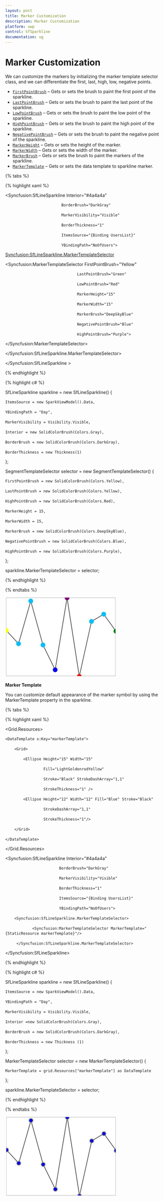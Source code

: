 ```yaml
---
layout: post
title: Marker Customization
description: Marker Customization
platform: uwp
control: SfSparkline
documentation: ug
---
```

# Marker Customization

We can customize the markers by initializing the marker template selector class, and we can differentiate the first, last, high, low, negative points.

* [`FirstPointBrush`](https://help.syncfusion.com/cr/uwp/Syncfusion.UI.Xaml.Charts.SegmentTemplateSelector.html#Syncfusion_UI_Xaml_Charts_SegmentTemplateSelector_FirstPointBrush) – Gets or sets the brush to paint the first point of the sparkline.
* [`LastPointBrush`](https://help.syncfusion.com/cr/uwp/Syncfusion.UI.Xaml.Charts.SegmentTemplateSelector.html#Syncfusion_UI_Xaml_Charts_SegmentTemplateSelector_LastPointBrush) – Gets or sets the brush to paint the last point of the sparkline.
* [`LowPointBrush`](https://help.syncfusion.com/cr/uwp/Syncfusion.UI.Xaml.Charts.SegmentTemplateSelector.html#Syncfusion_UI_Xaml_Charts_SegmentTemplateSelector_LowPointBrush) – Gets or sets the brush to paint the low point of the sparkline.
* [`HighPointBrush`](https://help.syncfusion.com/cr/uwp/Syncfusion.UI.Xaml.Charts.SegmentTemplateSelector.html#Syncfusion_UI_Xaml_Charts_SegmentTemplateSelector_HighPointBrush) – Gets or sets the brush to paint the high point of the sparkline.
* [`NegativePointBrush`](https://help.syncfusion.com/cr/uwp/Syncfusion.UI.Xaml.Charts.SegmentTemplateSelector.html#Syncfusion_UI_Xaml_Charts_SegmentTemplateSelector_NegativePointBrush) – Gets or sets the brush to paint the negative point of the sparkline.
* [`MarkerHeight`](https://help.syncfusion.com/cr/uwp/Syncfusion.UI.Xaml.Charts.MarkerTemplateSelector.html#Syncfusion_UI_Xaml_Charts_MarkerTemplateSelector_MarkerHeight) – Gets or sets the height of the marker.
* [`MarkerWidth`](https://help.syncfusion.com/cr/uwp/Syncfusion.UI.Xaml.Charts.MarkerTemplateSelector.html#Syncfusion_UI_Xaml_Charts_MarkerTemplateSelector_MarkerWidth) – Gets or sets the width of the marker.
* [`MarkerBrush`](https://help.syncfusion.com/cr/uwp/Syncfusion.UI.Xaml.Charts.MarkerTemplateSelector.html#Syncfusion_UI_Xaml_Charts_MarkerTemplateSelector_MarkerBrush) – Gets or sets the brush to paint the markers of the sparkline.
* [`MarkerTemplate`](https://help.syncfusion.com/cr/uwp/Syncfusion.UI.Xaml.Charts.MarkerTemplateSelector.html#Syncfusion_UI_Xaml_Charts_MarkerTemplateSelector_MarkerTemplate) – Gets or sets the data template to sparkline marker.

{% tabs %}

{% highlight xaml %}

<Syncfusion:SfLineSparkline  Interior="#4a4a4a" 
                                         
                             BorderBrush="DarkGray"
                                    
                             MarkerVisibility="Visible"   
                                         
                             BorderThickness="1" 
                                         
                             ItemsSource="{Binding UsersList}"    
                                         
                             YBindingPath="NoOfUsers">

<Syncfusion:SfLineSparkline.MarkerTemplateSelector>

<Syncfusion:MarkerTemplateSelector  FirstPointBrush="Yellow"

                                    LastPointBrush="Green"

                                    LowPointBrush="Red"

                                    MarkerHeight="15"

                                    MarkerWidth="15"

                                    MarkerBrush="DeepSkyBlue"

                                    NegativePointBrush="Blue"

                                    HighPointBrush="Purple">

</Syncfusion:MarkerTemplateSelector>

</Syncfusion:SfLineSparkline.MarkerTemplateSelector>

</Syncfusion:SfLineSparkline >

{% endhighlight %}

{% highlight c# %}

SfLineSparkline sparkline = new SfLineSparkline()
{

	ItemsSource = new SparkViewModel().Data,

	YBindingPath = "Day",

	MarkerVisibility = Visibility.Visible,

	Interior = new SolidColorBrush(Colors.Gray),

    BorderBrush = new SolidColorBrush(Colors.DarkGray),

    BorderThickness = new Thickness(1)

};

SegmentTemplateSelector selector = new SegmentTemplateSelector()
{

	FirstPointBrush = new SolidColorBrush(Colors.Yellow),

	LastPointBrush = new SolidColorBrush(Colors.Yellow),

	HighPointBrush = new SolidColorBrush(Colors.Red),

	MarkerHeight = 15,

    MarkerWidth = 15,

    MarkerBrush = new SolidColorBrush(Colors.DeepSkyBlue),

    NegativePointBrush = new SolidColorBrush(Colors.Blue),

    HighPointBrush = new SolidColorBrush(Colors.Purple),

};

sparkline.MarkerTemplateSelector = selector;

{% endhighlight %}

{% endtabs %}


![Marker Customization](Marker-Customization_images/MarkerCustomization_img1.jpeg)


**Marker Template**

You can customize default appearance of the marker symbol by using the MarkerTemplate property in the sparkline.

{% tabs %}

{% highlight xaml %}

<Grid.Resources>

    <DataTemplate x:Key="markerTemplate">

        <Grid>

            <Ellipse Height="15" Width="15" 
                                             
                     Fill="LightGoldenrodYellow"
                                             
                     Stroke="Black" StrokeDashArray="1,1" 
                                             
                     StrokeThickness="1" />

            <Ellipse Height="12" Width="12" Fill="Blue" Stroke="Black"   
                                             
                     StrokeDashArray="1,1" 
                                             
                     StrokeThickness="1"/>

        </Grid>

    </DataTemplate>
            
</Grid.Resources>

<Syncfusion:SfLineSparkline Interior="#4a4a4a"  

                            BorderBrush="DarkGray"
                                        
                            MarkerVisibility="Visible"   

                            BorderThickness="1"
                                        
                            ItemsSource="{Binding UsersList}"  

                            YBindingPath="NoOfUsers">

        <Syncfusion:SfLineSparkline.MarkerTemplateSelector>

                <Syncfusion:MarkerTemplateSelector MarkerTemplate="{StaticResource markerTemplate}"/>

         </Syncfusion:SfLineSparkline.MarkerTemplateSelector>

</Syncfusion:SfLineSparkline>

{% endhighlight %}

{% highlight c# %}

SfLineSparkline sparkline = new SfLineSparkline()
{

	ItemsSource = new SparkViewModel().Data,

	YBindingPath = "Day",

	MarkerVisibility = Visibility.Visible,

	Interior =new SolidColorBrush(Colors.Gray),

	BorderBrush = new SolidColorBrush(Colors.DarkGray),

	BorderThickness = new Thickness (1)

};

MarkerTemplateSelector selector = new MarkerTemplateSelector()
{

	MarkerTemplate = grid.Resources["markerTemplate"] as DataTemplate

};

sparkline.MarkerTemplateSelector = selector;

{% endhighlight %}

{% endtabs %}

![MarkerTemplate](Marker-Customization_images/MarkerCustomization_img2.jpeg)


